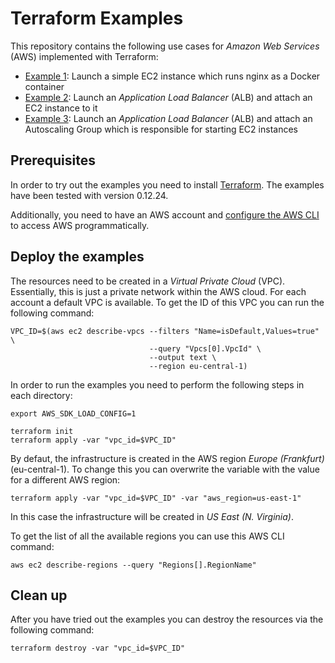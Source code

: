 # Terraform Examples
This repository contains the following use cases for *Amazon Web Services* (AWS) implemented with Terraform:

- [Example 1](example-1): Launch a simple EC2 instance which runs nginx as a Docker container
- [Example 2](example-2): Launch an *Application Load Balancer* (ALB) and attach an EC2 instance to it
- [Example 3](example-3): Launch an *Application Load Balancer* (ALB) and attach an Autoscaling Group which is responsible for starting EC2 instances

## Prerequisites
In order to try out the examples you need to install [Terraform](https://www.terraform.io). The examples have been tested with version 0.12.24.

Additionally, you need to have an AWS account and [configure the AWS CLI](https://docs.aws.amazon.com/cli/latest/userguide/cli-chap-configure.html) to access AWS programmatically.

## Deploy the examples
The resources need to be created in a *Virtual Private Cloud* (VPC). Essentially, this is just a private network within the AWS cloud. For each account a default VPC is available. To get the ID of this VPC you can run the following command:

```
VPC_ID=$(aws ec2 describe-vpcs --filters "Name=isDefault,Values=true" \
                               --query "Vpcs[0].VpcId" \
                               --output text \
                               --region eu-central-1)
```

In order to run the examples you need to perform the following steps in each directory:

```
export AWS_SDK_LOAD_CONFIG=1

terraform init
terraform apply -var "vpc_id=$VPC_ID"
```

By defaut, the infrastructure is created in the AWS region *Europe (Frankfurt)* (eu-central-1). To change this you can overwrite the variable with the value for a different AWS region:

```
terraform apply -var "vpc_id=$VPC_ID" -var "aws_region=us-east-1"
```

In this case the infrastructure will be created in *US East (N. Virginia)*.

To get the list of all the available regions you can use this AWS CLI command:

```
aws ec2 describe-regions --query "Regions[].RegionName"
```

## Clean up
After you have tried out the examples you can destroy the resources via the following command:

```
terraform destroy -var "vpc_id=$VPC_ID"
```
